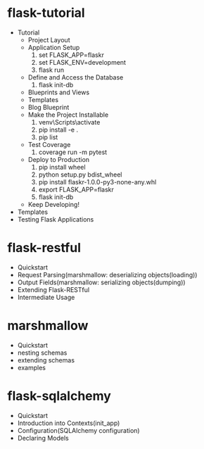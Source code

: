 # flask-tutorial
* Tutorial
    * Project Layout
    * Application Setup
      1. set FLASK_APP=flaskr
      2. set FLASK_ENV=development
      3. flask run
    * Define and Access the Database
      1. flask init-db
    * Blueprints and Views
    * Templates
    * Blog Blueprint
    * Make the Project Installable
      1. venv\Scripts\activate
      2. pip install -e .
      3. pip list
    * Test Coverage
      1. coverage run -m pytest
    * Deploy to Production
      1. pip install wheel
      2. python setup.py bdist_wheel
      3. pip install flaskr-1.0.0-py3-none-any.whl
      4. export FLASK_APP=flaskr
      5. flask init-db
    * Keep Developing!
 * Templates
 * Testing Flask Applications
 

# flask-restful
* Quickstart
* Request Parsing(marshmallow: deserializing objects(loading))
* Output Fields(marshmallow: serializing objects(dumping))
* Extending Flask-RESTful
* Intermediate Usage

# marshmallow
* Quickstart
* nesting schemas
* extending schemas
* examples

# flask-sqlalchemy
* Quickstart
* Introduction into Contexts(init_app)
* Configuration(SQLAlchemy configuration)
* Declaring Models